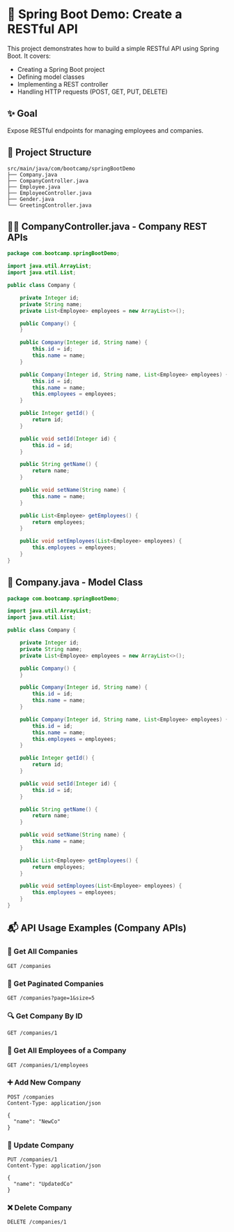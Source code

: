 # 🧪 Spring Boot Demo: Create a RESTful API

This project demonstrates how to build a simple RESTful API using Spring Boot. It covers:

* Creating a Spring Boot project
* Defining model classes
* Implementing a REST controller
* Handling HTTP requests (POST, GET, PUT, DELETE)

## ✨ Goal

Expose RESTful endpoints for managing employees and companies.

## 📁 Project Structure

```
src/main/java/com/bootcamp/springBootDemo
├── Company.java
├── CompanyController.java
├── Employee.java
├── EmployeeController.java
├── Gender.java
└── GreetingController.java
```

## 🧑‍💻 CompanyController.java - Company REST APIs

```java
package com.bootcamp.springBootDemo;

import java.util.ArrayList;
import java.util.List;

public class Company {

    private Integer id;
    private String name;
    private List<Employee> employees = new ArrayList<>();

    public Company() {
    }

    public Company(Integer id, String name) {
        this.id = id;
        this.name = name;
    }

    public Company(Integer id, String name, List<Employee> employees) {
        this.id = id;
        this.name = name;
        this.employees = employees;
    }

    public Integer getId() {
        return id;
    }

    public void setId(Integer id) {
        this.id = id;
    }

    public String getName() {
        return name;
    }

    public void setName(String name) {
        this.name = name;
    }

    public List<Employee> getEmployees() {
        return employees;
    }

    public void setEmployees(List<Employee> employees) {
        this.employees = employees;
    }
}
```

## 🏢 Company.java - Model Class

```java
package com.bootcamp.springBootDemo;

import java.util.ArrayList;
import java.util.List;

public class Company {

    private Integer id;
    private String name;
    private List<Employee> employees = new ArrayList<>();

    public Company() {
    }

    public Company(Integer id, String name) {
        this.id = id;
        this.name = name;
    }

    public Company(Integer id, String name, List<Employee> employees) {
        this.id = id;
        this.name = name;
        this.employees = employees;
    }

    public Integer getId() {
        return id;
    }

    public void setId(Integer id) {
        this.id = id;
    }

    public String getName() {
        return name;
    }

    public void setName(String name) {
        this.name = name;
    }

    public List<Employee> getEmployees() {
        return employees;
    }

    public void setEmployees(List<Employee> employees) {
        this.employees = employees;
    }
}
```

## 📬 API Usage Examples (Company APIs)

### 📄 Get All Companies

```
GET /companies
```

### 📃 Get Paginated Companies

```
GET /companies?page=1&size=5
```

### 🔍 Get Company By ID

```
GET /companies/1
```

### 👥 Get All Employees of a Company

```
GET /companies/1/employees
```

### ➕ Add New Company

```
POST /companies
Content-Type: application/json

{
  "name": "NewCo"
}
```

### 📝 Update Company

```
PUT /companies/1
Content-Type: application/json

{
  "name": "UpdatedCo"
}
```

### ❌ Delete Company

```
DELETE /companies/1
```
